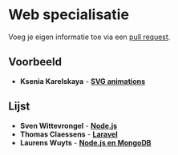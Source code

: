 # Web specialisatie

Voeg je eigen informatie toe via een [pull request](https://help.github.com/articles/using-pull-requests).

## Voorbeeld
- **Ksenia Karelskaya** - [**SVG animations**](https://github.com/eZ0/SVG_animations)

## Lijst
- **Sven Wittevrongel** - [**Node.js**](https://github.com/CupOfTea696/Node.Specialisatie)
- **Thomas Claessens** - [**Laravel**](https://github.com/DeClaessens/Laravel_WebSpecialisatie)
- **Laurens Wuyts** - [**Node.js en MongoDB**](https://github.com/laurenswuyts/webspecialisatie)
